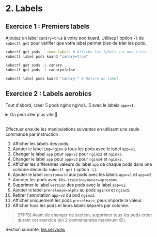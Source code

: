 # 2. Labels

## Exercice 1 : Premiers labels

Ajoutez un label `canary=true` à votre pod kuard. 
Utilisez l'option `-l` de `kubectl get` pour vérifier que votre label permet bien de trier les pods.

```bash
kubectl get pods --show-labels # Affiche les labels sur une liste
kubectl label pods kuard "canary=true" 

kubectl get pods -L canary
kubectl get pods -l canary=false

kubectl label pods kuard "canary-" # Retire un label
```

## Exercice 2 : Labels aerobics

Tout d'abord, créer 5 pods nginx nginx1...5 avec le labels `app=v1`.

<details>
    <summary>On peut aller plus vite 🤫</summary>

```bash
for i in `seq 1 5`; do kubectl run nginx$i --image=nginx -l app=v1 ; done
```

</details>
<br>

Effectuer ensuite les manipulations suivantes en utilisant une seule commande par instruction :

1. Afficher les labels des pods.
2. Ajouter le label `img=nginx` à tous les pods avec le label `app=v1`.
3. Changer le label `app` pour `app=v2` pour `nginx2` et `nginx3`.
4. Changer le label `app` pour `app=v3` pour `nginx4` et `nginx5`.
5. Afficher les différentes valeurs du label `app` de chaque pods dans une colonne dédié du `kubectl get` ( option `-L`).
6. Ajouter le label `version=old` aux pods avec les labels `app=v1` et `app=v2`.
7. Annoter les pods avec `k8s-training/owner=<prenom>`.
8. Supprimer le label `version` des pods avec le label `app=v2`.
9. Ajouter le label `prerelease=alpha` au pods `nginx4` et `nginx5`.
10. Retirer l'annotation `app=v2` du pod `nginx2`.
11. Afficher uniquement les pods `prerelease`, peux importe la valeur.
12. Afficher tous les pods et leurs labels séparés par colonne.

> [!TIPS]
> Avant de changer de section, supprimer tous les pods créer durant cet exercice (en 2 commmandes maximum 😉).

Section suivante, [les services](3_services.md)


